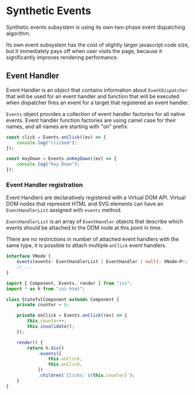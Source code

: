 # Synthetic Events

Synthetic events subsystem is using its own two-phase event dispatching algorithm.

Its own event subsystem has the cost of slightly larger javascript code size, but it immediately pays off when user
visits the page, because it significantly improves rendering performance.

## Event Handler

Event Handler is an object that contains information about `EventDispatcher` that will be used for an event handler
and function that will be executed when dispatcher fires an event for a target that registered an event handler.

`Events` object provides a collection of event handler factories for all native events. Event handler function factories
are using camel case for their names, and all names are starting with "on" prefix.

```ts
const click = Events.onClick((ev) => {
    console.log("clicked");
});

const keyDown = Events.onKeyDown((ev) => {
    console.log("Key Down");
});
```

### Event Handler registration

Event Handlers are declaratively registered with a Virtual DOM API. Virtual DOM nodes that represent HTML and SVG
elements can have an `EventHandlerList` assigned with `events` method.

`EventHandlerList` is an array of `EventHandler` objects that describe which events should be attached to the DOM node
at this point in time.

There are no restrictions in number of attached event handlers with the same type, it is possible to attach multiple
`onClick` event handlers.

```ts
interface VNode {
    events(events: EventHandlerList | EventHandler | null): VNode<P>;
    // ...
}
```

```ts
import { Component, Events, render } from "ivi";
import * as h from "ivi-html";

class StatefulComponent extends Component {
    private counter = 0;

    private onClick = Events.onClick((ev) => {
        this.counter++;
        this.invalidate();
    });

    render() {
        return h.div()
            .events([
                this.onClick,
                this.onClick,
            ])
            .children(`Clicks: ${this.counter}`);
    }
}
```
